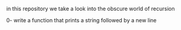 in this repository we take a look into the obscure world of recursion

0- write a function that prints a string followed by a new line

